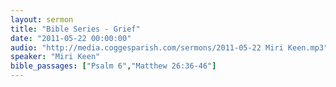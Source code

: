 ```yaml
---
layout: sermon
title: "Bible Series - Grief"
date: "2011-05-22 00:00:00"
audio: "http://media.coggesparish.com/sermons/2011-05-22 Miri Keen.mp3"
speaker: "Miri Keen"
bible_passages: ["Psalm 6","Matthew 26:36-46"]
---
```

